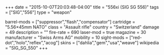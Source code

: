 +++
date = "2015-10-07T20:03:48-04:00"
title = "556xi (SIG SG 556)"
tags = ["SIG","556"]
type = "weapon"

barrel-mods = ["suppressor","flash","compensator"]
cartridge = "5.56×45mm NATO"
class = "Assault rifle"
country = "Switzerland"
damage = 49
description = ""
fire-rate = 690
laser-mod = true
magazine = 30
manufacturer = "Swiss Arms AG"
mobility = 10
sight-mods = ["red-dot","holo","reflex","acog"]
skins = ["dahlia","gem","usa","weave"]
wikipedia = "SIG_SG_550"
+++
